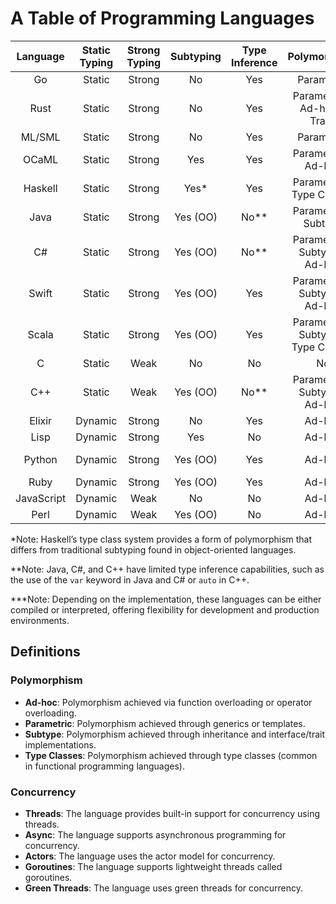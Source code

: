 # A Table of Programming Languages

| Language     | Static Typing  | Strong Typing | Subtyping   | Type Inference | Polymorphism                   | Garbage Collection | Concurrency         | Compiled/Interpreted    | Performance  |
|:------------:|:--------------:|:-----------:|:-------------:|:--------------:|:------------------------------:|:------------------:|:-------------------:|:-----------------------:|:------------:|
| Go           | Static         | Strong      | No            | Yes            | Parametric                     | Yes                | Goroutines          | Compiled                | High         |
| Rust         | Static         | Strong      | No            | Yes            | Parametric + Ad-hoc + Traits   | No                 | Async + Threads     | Compiled                | High         |
| ML/SML       | Static         | Strong      | No            | Yes            | Parametric                     | Yes                | No                  | Both***                 | High         |
| OCaML        | Static         | Strong      | Yes           | Yes            | Parametric + Ad-hoc            | Yes                | Threads             | Both***                 | High         |
| Haskell      | Static         | Strong      | Yes*          | Yes            | Parametric + Type Classes      | Yes                | Async               | Both***                 | High         |
| Java         | Static         | Strong      | Yes (OO)      | No**           | Parametric + Subtype           | Yes                | Threads             | Just-In-Time            | Medium       |
| C#           | Static         | Strong      | Yes (OO)      | No**           | Parametric + Subtype + Ad-hoc  | Yes                | Async               | Just-In-Time            | Medium       |
| Swift        | Static         | Strong      | Yes (OO)      | Yes            | Parametric + Subtype + Ad-hoc  | Yes                | Async               | Compiled                | High         |
| Scala        | Static         | Strong      | Yes (OO)      | Yes            | Parametric + Subtype + Type Classes | Yes            | Actors             | Just-In-Time            | Medium       |
| C            | Static         | Weak        | No            | No             | No                             | No                 | No                  | Compiled                | High         |
| C++          | Static         | Weak        | Yes (OO)      | No**           | Parametric + Subtype + Ad-hoc  | No                 | Threads             | Compiled                | High         |
| Elixir       | Dynamic        | Strong      | No            | Yes            | Ad-hoc                         | Yes                | Actors              | Interpreted             | Medium       |
| Lisp         | Dynamic        | Strong      | Yes           | No             | Ad-hoc                         | Yes                | No                  | Both***                 | Medium       |
| Python       | Dynamic        | Strong      | Yes (OO)      | Yes            | Ad-hoc                         | Yes                | Threads + Async     | Interpreted             | Low          |
| Ruby         | Dynamic        | Strong      | Yes (OO)      | Yes            | Ad-hoc                         | Yes                | Threads             | Interpreted             | Low          |
| JavaScript   | Dynamic        | Weak        | No            | No             | Ad-hoc                         | Yes                | Async               | Just-In-Time            | Low          |
| Perl         | Dynamic        | Weak        | Yes (OO)      | No             | Ad-hoc                         | Yes                | Threads             | Interpreted             | Low          |

\*Note: Haskell’s type class system provides a form of polymorphism that differs from traditional subtyping found in object-oriented languages.

\**Note: Java, C#, and C++ have limited type inference capabilities, such as the use of the `var` keyword in Java and C# or `auto` in C++.

\***Note: Depending on the implementation, these languages can be either compiled or interpreted, offering flexibility for development and production environments.

## Definitions

### Polymorphism

- **Ad-hoc**: Polymorphism achieved via function overloading or operator overloading.
- **Parametric**: Polymorphism achieved through generics or templates.
- **Subtype**: Polymorphism achieved through inheritance and interface/trait implementations.
- **Type Classes**: Polymorphism achieved through type classes (common in functional programming languages).

### Concurrency

- **Threads**: The language provides built-in support for concurrency using threads.
- **Async**: The language supports asynchronous programming for concurrency.
- **Actors**: The language uses the actor model for concurrency.
- **Goroutines**: The language supports lightweight threads called goroutines.
- **Green Threads**: The language uses green threads for concurrency.
